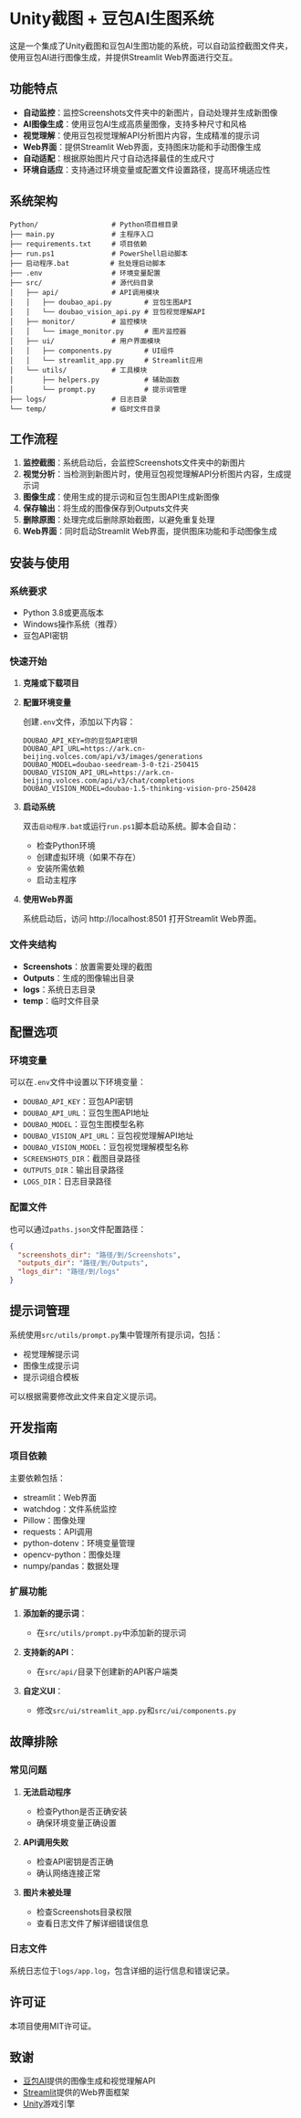 # Unity截图 + 豆包AI生图系统

这是一个集成了Unity截图和豆包AI生图功能的系统，可以自动监控截图文件夹，使用豆包AI进行图像生成，并提供Streamlit Web界面进行交互。

## 功能特点

- **自动监控**：监控Screenshots文件夹中的新图片，自动处理并生成新图像
- **AI图像生成**：使用豆包AI生成高质量图像，支持多种尺寸和风格
- **视觉理解**：使用豆包视觉理解API分析图片内容，生成精准的提示词
- **Web界面**：提供Streamlit Web界面，支持图床功能和手动图像生成
- **自动适配**：根据原始图片尺寸自动选择最佳的生成尺寸
- **环境自适应**：支持通过环境变量或配置文件设置路径，提高环境适应性

## 系统架构

```
Python/                  # Python项目根目录
├── main.py              # 主程序入口
├── requirements.txt     # 项目依赖
├── run.ps1              # PowerShell启动脚本
├── 启动程序.bat          # 批处理启动脚本
├── .env                 # 环境变量配置
├── src/                 # 源代码目录
│   ├── api/             # API调用模块
│   │   ├── doubao_api.py        # 豆包生图API
│   │   └── doubao_vision_api.py # 豆包视觉理解API
│   ├── monitor/         # 监控模块
│   │   └── image_monitor.py     # 图片监控器
│   ├── ui/              # 用户界面模块
│   │   ├── components.py        # UI组件
│   │   └── streamlit_app.py     # Streamlit应用
│   └── utils/           # 工具模块
│       ├── helpers.py           # 辅助函数
│       └── prompt.py            # 提示词管理
├── logs/                # 日志目录
└── temp/                # 临时文件目录
```

## 工作流程

1. **监控截图**：系统启动后，会监控Screenshots文件夹中的新图片
2. **视觉分析**：当检测到新图片时，使用豆包视觉理解API分析图片内容，生成提示词
3. **图像生成**：使用生成的提示词和豆包生图API生成新图像
4. **保存输出**：将生成的图像保存到Outputs文件夹
5. **删除原图**：处理完成后删除原始截图，以避免重复处理
6. **Web界面**：同时启动Streamlit Web界面，提供图床功能和手动图像生成

## 安装与使用

### 系统要求

- Python 3.8或更高版本
- Windows操作系统（推荐）
- 豆包API密钥

### 快速开始

1. **克隆或下载项目**

2. **配置环境变量**

   创建`.env`文件，添加以下内容：

   ```
   DOUBAO_API_KEY=你的豆包API密钥
   DOUBAO_API_URL=https://ark.cn-beijing.volces.com/api/v3/images/generations
   DOUBAO_MODEL=doubao-seedream-3-0-t2i-250415
   DOUBAO_VISION_API_URL=https://ark.cn-beijing.volces.com/api/v3/chat/completions
   DOUBAO_VISION_MODEL=doubao-1.5-thinking-vision-pro-250428
   ```

3. **启动系统**

   双击`启动程序.bat`或运行`run.ps1`脚本启动系统。脚本会自动：
   - 检查Python环境
   - 创建虚拟环境（如果不存在）
   - 安装所需依赖
   - 启动主程序

4. **使用Web界面**

   系统启动后，访问 http://localhost:8501 打开Streamlit Web界面。

### 文件夹结构

- **Screenshots**：放置需要处理的截图
- **Outputs**：生成的图像输出目录
- **logs**：系统日志目录
- **temp**：临时文件目录

## 配置选项

### 环境变量

可以在`.env`文件中设置以下环境变量：

- `DOUBAO_API_KEY`：豆包API密钥
- `DOUBAO_API_URL`：豆包生图API地址
- `DOUBAO_MODEL`：豆包生图模型名称
- `DOUBAO_VISION_API_URL`：豆包视觉理解API地址
- `DOUBAO_VISION_MODEL`：豆包视觉理解模型名称
- `SCREENSHOTS_DIR`：截图目录路径
- `OUTPUTS_DIR`：输出目录路径
- `LOGS_DIR`：日志目录路径

### 配置文件

也可以通过`paths.json`文件配置路径：

```json
{
  "screenshots_dir": "路径/到/Screenshots",
  "outputs_dir": "路径/到/Outputs",
  "logs_dir": "路径/到/logs"
}
```

## 提示词管理

系统使用`src/utils/prompt.py`集中管理所有提示词，包括：

- 视觉理解提示词
- 图像生成提示词
- 提示词组合模板

可以根据需要修改此文件来自定义提示词。

## 开发指南

### 项目依赖

主要依赖包括：

- streamlit：Web界面
- watchdog：文件系统监控
- Pillow：图像处理
- requests：API调用
- python-dotenv：环境变量管理
- opencv-python：图像处理
- numpy/pandas：数据处理

### 扩展功能

1. **添加新的提示词**：
   - 在`src/utils/prompt.py`中添加新的提示词

2. **支持新的API**：
   - 在`src/api/`目录下创建新的API客户端类

3. **自定义UI**：
   - 修改`src/ui/streamlit_app.py`和`src/ui/components.py`

## 故障排除

### 常见问题

1. **无法启动程序**
   - 检查Python是否正确安装
   - 确保环境变量正确设置

2. **API调用失败**
   - 检查API密钥是否正确
   - 确认网络连接正常

3. **图片未被处理**
   - 检查Screenshots目录权限
   - 查看日志文件了解详细错误信息

### 日志文件

系统日志位于`logs/app.log`，包含详细的运行信息和错误记录。

## 许可证

本项目使用MIT许可证。

## 致谢

- [豆包AI](https://www.volcengine.com/product/doubao)提供的图像生成和视觉理解API
- [Streamlit](https://streamlit.io/)提供的Web界面框架
- [Unity](https://unity.com/)游戏引擎